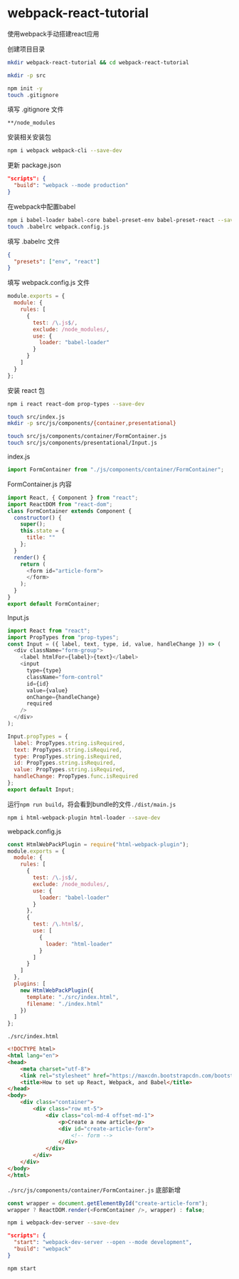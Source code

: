 # webpack-react-tutorial
使用webpack手动搭建react应用

创建项目目录
```bash
mkdir webpack-react-tutorial && cd webpack-react-tutorial

mkdir -p src

npm init -y
touch .gitignore
```

填写 .gitignore 文件

```
**/node_modules

```

安装相关安装包
```bash
npm i webpack webpack-cli --save-dev
```

更新 package.json
```json
"scripts": {
  "build": "webpack --mode production"
}
```

在webpack中配置babel
```bash
npm i babel-loader babel-core babel-preset-env babel-preset-react --save-dev
touch .babelrc webpack.config.js
```

填写 .babelrc 文件
```json
{
  "presets": ["env", "react"]
}
```

填写 webpack.config.js 文件
```js
module.exports = {
  module: {
    rules: [
      {
        test: /\.js$/,
        exclude: /node_modules/,
        use: {
          loader: "babel-loader"
        }
      }
    ]
  }
};
```

安装 react 包
```bash
npm i react react-dom prop-types --save-dev

touch src/index.js
mkdir -p src/js/components/{container,presentational}

touch src/js/components/container/FormContainer.js
touch src/js/components/presentational/Input.js
```
index.js
```js
import FormContainer from "./js/components/container/FormContainer";
```

FormContainer.js 内容
```js
import React, { Component } from "react";
import ReactDOM from "react-dom";
class FormContainer extends Component {
  constructor() {
    super();
    this.state = {
      title: ""
    };
  }
  render() {
    return (
      <form id="article-form">
      </form>
    );
  }
}
export default FormContainer;
```

Input.js
```js
import React from "react";
import PropTypes from "prop-types";
const Input = ({ label, text, type, id, value, handleChange }) => (
  <div className="form-group">
    <label htmlFor={label}>{text}</label>
    <input
      type={type}
      className="form-control"
      id={id}
      value={value}
      onChange={handleChange}
      required
    />
  </div>
);

Input.propTypes = {
  label: PropTypes.string.isRequired,
  text: PropTypes.string.isRequired,
  type: PropTypes.string.isRequired,
  id: PropTypes.string.isRequired,
  value: PropTypes.string.isRequired,
  handleChange: PropTypes.func.isRequired
};
export default Input;
```

运行```npm run build```，将会看到bundle的文件```./dist/main.js```

```bash
npm i html-webpack-plugin html-loader --save-dev
```
webpack.config.js
```js
const HtmlWebPackPlugin = require("html-webpack-plugin");
module.exports = {
  module: {
    rules: [
      {
        test: /\.js$/,
        exclude: /node_modules/,
        use: {
          loader: "babel-loader"
        }
      },
      {
        test: /\.html$/,
        use: [
          {
            loader: "html-loader"
          }
        ]
      }
    ]
  },
  plugins: [
    new HtmlWebPackPlugin({
      template: "./src/index.html",
      filename: "./index.html"
    })
  ]
};
```

```./src/index.html```
```html
<!DOCTYPE html>
<html lang="en">
<head>
    <meta charset="utf-8">
    <link rel="stylesheet" href="https://maxcdn.bootstrapcdn.com/bootstrap/4.0.0-beta.2/css/bootstrap.min.css" >
    <title>How to set up React, Webpack, and Babel</title>
</head>
<body>
    <div class="container">
        <div class="row mt-5">
            <div class="col-md-4 offset-md-1">
                <p>Create a new article</p>
                <div id="create-article-form">
                    <!-- form -->
                </div>
            </div>
        </div>
    </div>
</body>
</html>
```

```./src/js/components/container/FormContainer.js``` 底部新增

```js
const wrapper = document.getElementById("create-article-form");
wrapper ? ReactDOM.render(<FormContainer />, wrapper) : false;
```

```bash
npm i webpack-dev-server --save-dev
```

```json
"scripts": {
  "start": "webpack-dev-server --open --mode development",
  "build": "webpack"
}
```

```bash
npm start
```
